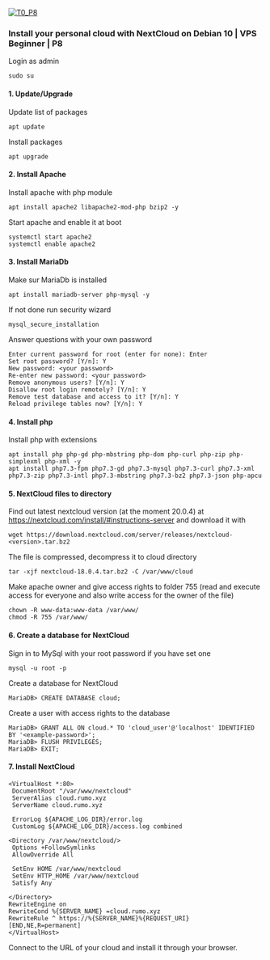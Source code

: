 [![T0_P8](https://img.youtube.com/vi/wbfF2gI4b28/0.jpg)](https://www.youtube.com/watch?v=wbfF2gI4b28)
### Install your personal cloud with NextCloud on Debian 10 | VPS Beginner | P8

Login as admin

```
sudo su
```

####  1. Update/Upgrade

Update list of packages

```
apt update
```

Install packages

```
apt upgrade
```

####  2. Install Apache

Install apache with php module

```
apt install apache2 libapache2-mod-php bzip2 -y
```

Start apache and enable it at boot

```
systemctl start apache2
systemctl enable apache2
```

####  3. Install MariaDb

Make sur MariaDb is installed

```
apt install mariadb-server php-mysql -y
```

If not done run security wizard

```
mysql_secure_installation
```

Answer questions with your own password

```
Enter current password for root (enter for none): Enter
Set root password? [Y/n]: Y
New password: <your password>
Re-enter new password: <your password>
Remove anonymous users? [Y/n]: Y
Disallow root login remotely? [Y/n]: Y
Remove test database and access to it? [Y/n]: Y
Reload privilege tables now? [Y/n]: Y
```

####  4. Install php

Install php with extensions

```
apt install php php-gd php-mbstring php-dom php-curl php-zip php-simplexml php-xml -y
apt install php7.3-fpm php7.3-gd php7.3-mysql php7.3-curl php7.3-xml php7.3-zip php7.3-intl php7.3-mbstring php7.3-bz2 php7.3-json php-apcu
```

####  5. NextCloud files to directory

Find out latest nextcloud version (at the moment 20.0.4) at https://nextcloud.com/install/#instructions-server and download it with

```
wget https://download.nextcloud.com/server/releases/nextcloud-<version>.tar.bz2
```

The file is compressed, decompress it to cloud directory

```
tar -xjf nextcloud-18.0.4.tar.bz2 -C /var/www/cloud
```

Make apache owner and give access rights to folder 755 (read and execute access for everyone and also write access for the owner of the file)

```
chown -R www-data:www-data /var/www/
chmod -R 755 /var/www/
```

####  6. Create a database for NextCloud

Sign in to MySql with your root password if you have set one

```
mysql -u root -p
```

Create a database for NextCloud

```
MariaDB> CREATE DATABASE cloud;
```

Create a user with access rights to the database

```
MariaDB> GRANT ALL ON cloud.* TO 'cloud_user'@'localhost' IDENTIFIED BY '<example-password>';
MariaDB> FLUSH PRIVILEGES;
MariaDB> EXIT;
```

####  7. Install NextCloud

```
<VirtualHost *:80>
 DocumentRoot "/var/www/nextcloud"
 ServerAlias cloud.rumo.xyz
 ServerName cloud.rumo.xyz

 ErrorLog ${APACHE_LOG_DIR}/error.log
 CustomLog ${APACHE_LOG_DIR}/access.log combined

<Directory /var/www/nextcloud/>
 Options +FollowSymlinks
 AllowOverride All

 SetEnv HOME /var/www/nextcloud
 SetEnv HTTP_HOME /var/www/nextcloud
 Satisfy Any

</Directory>
RewriteEngine on
RewriteCond %{SERVER_NAME} =cloud.rumo.xyz
RewriteRule ^ https://%{SERVER_NAME}%{REQUEST_URI} [END,NE,R=permanent]
</VirtualHost>

```

Connect to the URL of your cloud and install it through your browser.
